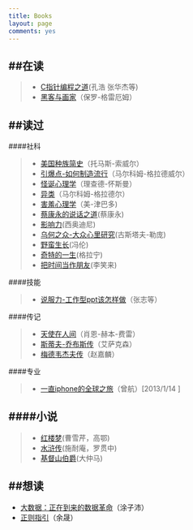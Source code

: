 ```yaml
---
title: Books
layout: page
comments: yes
---
```


##在读
---------------------------------
> + [C指针编程之道]()(孔浩 张华杰等)     
> + [黑客与画家]()（保罗-格雷厄姆）

##读过
---------------------------------
####社科
> + [美国种族简史]()（托马斯-索威尔）
> + [引爆点-如何制造流行]()（马尔科姆-格拉德威尔）
> + [怪诞心理学]()（理查德-怀斯曼）
> + [异类]()（马尔科姆-格拉德尔）
> + [害羞心理学]()（美-津巴多)
> + [蔡康永的说话之道]()(蔡康永)
> + [影响力]()(西奥迪尼)
> + [乌何之众-大众心里研究]()(古斯塔夫-勒庞)
> + [野蛮生长]()(冯伦)
> + [奇特的一生]()(格拉宁)
> + [把时间当作朋友]()(李笑来)

####技能
> + [说服力-工作型ppt该怎样做]()（张志等）

####传记
> + [天使在人间]()（肖恩-赫本-费雷）
> + [斯蒂夫-乔布斯传]()（艾萨克森）
> + [梅德韦杰夫传]()（赵嘉麟）

####专业
> + [一直iphone的全球之旅]()（曾航）[2013/1/14 ]

####小说
--------------------------------
> + [红楼梦]()(曹雪芹，高鄂)
> + [水浒传]()(施耐庵，罗贯中)
> + [基督山伯爵]()(大仲马)

##想读
--------------------------------
+ [大数据：正在到来的数据革命]()（涂子沛）
+ [正则指引]()（余晟）

